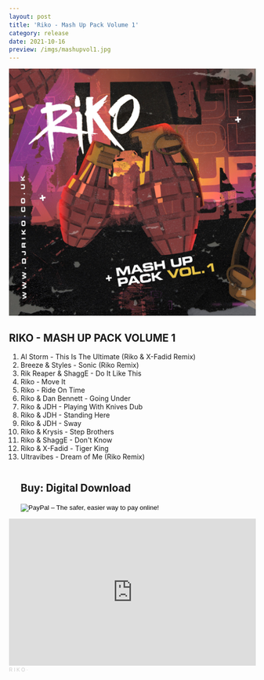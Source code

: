 ```yaml
---
layout: post
title: 'Riko - Mash Up Pack Volume 1'
category: release
date: 2021-10-16
preview: /imgs/mashupvol1.jpg
---
```


![Front](/imgs/mashupvol1.jpg)

<h2>RIKO - MASH UP PACK VOLUME 1</h2>
<ol>
    <li>Al Storm - This Is The Ultimate (Riko & X-Fadid Remix)</li>
    <li>Breeze & Styles - Sonic (Riko Remix)</li>
    <li>Rik Reaper & ShaggE - Do It Like This</li>
    <li>Riko - Move It</li>
    <li>Riko - Ride On Time</li> 
    <li>Riko & Dan Bennett - Going Under</li>
    <li>Riko & JDH - Playing With Knives Dub</li>
    <li>Riko & JDH - Standing Here</li>
    <li>Riko & JDH - Sway</li>
    <li>Riko & Krysis - Step Brothers</li>
    <li>Riko & ShaggE - Don't Know</li>
    <li>Riko & X-Fadid - Tiger King</li>
    <li>Ultravibes - Dream of Me (Riko Remix)</li>
</ol>

<div class="row">
    <div class="column">
        <ul class="one">
            <p><h2>Buy: Digital Download</h2></p>
            <form action="https://www.paypal.com/cgi-bin/webscr" method="post" target="_top">
                <input type="hidden" name="cmd" value="_s-xclick">
                <input type="hidden" name="hosted_button_id" value="5EY4FHCYAFWHG">
                <p>
                    <input type="image" src="https://www.paypalobjects.com/en_US/GB/i/btn/btn_buynowCC_LG.gif" border="0" name="submit" alt="PayPal – The safer, easier way to pay online!">
                    <img alt="" border="0" src="https://www.paypalobjects.com/en_GB/i/scr/pixel.gif" alt="PayPal – The safer, easier way to pay online!" width="1" height="1">
                </p>
            </form>
        </ul>
    </div>
</div>

<div class="row">
    <iframe width="100%" height="300" scrolling="no" frameborder="no" allow="autoplay" src="https://w.soundcloud.com/player/?url=https%3A//api.soundcloud.com/tracks/1140652246&color=%23ff5500&auto_play=false&hide_related=false&show_comments=true&show_user=true&show_reposts=false&show_teaser=true&visual=true"></iframe><div style="font-size: 10px; color: #cccccc;line-break: anywhere;word-break: normal;overflow: hidden;white-space: nowrap;text-overflow: ellipsis; font-family: Interstate,Lucida Grande,Lucida Sans Unicode,Lucida Sans,Garuda,Verdana,Tahoma,sans-serif;font-weight: 100;"><a href="https://soundcloud.com/djrikouk" title="R I K O" target="_blank" style="color: #cccccc; text-decoration: none;">R I K O</a> · <a href="https://soundcloud.com/djrikouk/riko-mash-up-pack-vol-1" title="RIKO - MASH UP PACK VOL 1 (OUT NOW - djriko.co.uk/mashup-vol-1)" target="_blank" style="color: #cccccc; text-decoration: none;"></a></div>
</div>
